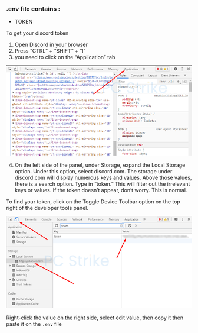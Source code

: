 ### .env file contains :
  * TOKEN

To get your discord token
 1. Open Discord in your browser
 2. Press “CTRL” + “SHIFT” + “I”
 3. you need to click on the “Application” tab

<p align="center">
<img src="https://github.com/kina738/SHORT-REMINDER/blob/master/resources/Get-Discord-Token-Chrome-Application-Tab.png" alt="Get-Discord-Token-Chrome-Application-Tab"/>
</p>

 4. On the left side of the panel, under Storage, expand the Local Storage option. Under this option, select discord.com.
 The storage under discord.com will display numerous keys and values. Above those values, there is a search option. Type in “token.” This will filter out the irrelevant keys or values. If the token doesn’t appear, don’t worry. This is normal.

 To find your token, click on the Toggle Device Toolbar option on the top right of the developer tools panel.

<p align="center">
<img src="https://github.com/kina738/SHORT-REMINDER/blob/master/resources/How-To-Get-Discord-Token.png" alt="How-To-Get-Discord-Token"/>
</p>

Right-click the value on the right side, select edit value, then copy it then paste it on the `.env` file